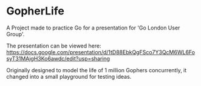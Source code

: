# GopherLife 

A Project made to practice Go for a presentation for 'Go London User Group'. 

The presentation can be viewed here: https://docs.google.com/presentation/d/1tD88EbkQgFSco7Y3QcM6WL6FosyT31MAjgH3Ko6awdc/edit?usp=sharing

Originally designed to model the life of 1 million Gophers concurrently, it changed into a small playground for testing ideas. 



